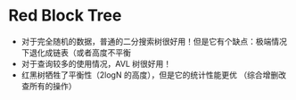 # Red Block Tree

- 对于完全随机的数据，普通的二分搜索树很好用！但是它有个缺点：极端情况下退化成链表（或者高度不平衡
- 对于查询较多的使用情况，AVL 树很好用！
- 红黑树牺牲了平衡性（2logN 的高度），但是它的统计性能更优 （综合增删改查所有的操作）
